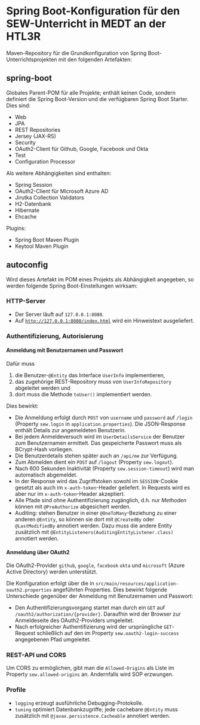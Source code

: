# Spring Boot-Konfiguration für den SEW-Unterricht in MEDT an der HTL3R
Maven-Repository für die Grundkonfiguration von Spring Boot-Unterrichtsprojekten
mit den folgenden Artefakten:

## spring-boot
Globales Parent-POM für alle Projekte; enthält keinen Code, sondern definiert die Spring Boot-Version
und die verfügbaren Spring Boot Starter. Dies sind:
+ Web
+ JPA
+ REST Repositories
+ Jersey (JAX-RS)
+ Security
+ OAuth2-Client für Github, Google, Facebook und Okta
+ Test
+ Configuration Processor

Als weitere Abhängigkeiten sind enthalten:
+ Spring Session
+ OAuth2-Client für Microsoft Azure AD
+ Jirutka Collection Validators
+ H2-Datenbank
+ Hibernate
+ Ehcache

Plugins:
+ Spring Boot Maven Plugin
+ Keytool Maven Plugin

## autoconfig
Wird dieses Artefakt im POM eines Projekts als Abhängigkeit angegeben, so werden 
folgende Spring Boot-Einstellungen wirksam:

### HTTP-Server
+ Der Server läuft auf <code>127.0.0.1:8080</code>.
+ Auf <code>http://127.0.0.1:8080/index.html</code> wird ein Hinweistext ausgeliefert.

### Authentifizierung, Autorisierung

#### Anmeldung mit Benutzernamen und Passwort
Dafür muss
1. die Benutzer-<code>@Entity</code> das Interface <code>UserInfo</code> implementieren,
1. das zugehörige REST-Repository muss von <code>UserInfoRepository</code> abgeleitet
werden und
1. dort muss die Methode <code>toUser()</code> implementiert werden.

Dies bewirkt:
+ Die Anmeldung erfolgt durch <code>POST</code> von <code>username</code> und
<code>password</code> auf <code>/login</code>
(Property <code>sew.login</code> in <code>application.properties</code>).
Die JSON-Response enthält Details zur angemeldeten Benutzerin.
+ Bei jedem Anmeldeversuch wird im <code>UserDetailsService</code> der Benutzer zum Benutzernamen ermittelt.
Das gespeicherte Passwort muss als BCrypt-Hash vorliegen.
+ Die Benutzerdetails stehen später auch an <code>/api/me</code> zur Verfügung.
+ Zum Abmelden dient ein <code>POST</code> auf <code>/logout</code> (Property <code>sew.logout</code>).
+ Nach 600 Sekunden Inaktivität (Property <code>sew.session-timeout</code>) wird man automatisch abgemeldet.
+ In der Response wird das Zugriffstoken sowohl im <code>SESSION</code>-Cookie gesetzt als auch im
<code>x-auth-token</code>-Header geliefert. In Requests wird es aber nur im <code>x-auth-token</code>-Header
akzeptiert.
+ Alle Pfade sind ohne Authentifizierung zugänglich, d.h. nur <i>Methoden</i> 
können mit <code>@PreAuthorize</code> abgesichert werden.
+ Auditing: stehen Benutzer in einer <code>@OneToMany</code>-Beziehung 
zu einer anderen <code>@Entity</code>, so können sie dort mit <code>@CreatedBy</code> 
oder <code>@LastModifiedBy</code> annotiert werden. 
Dazu muss die andere Entity zusätzlich mit 
<code>@EntityListeners(AuditingEntityListener.class)</code> annotiert werden.

#### Anmeldung über OAuth2
Die OAuth2-Provider <code>github</code>, <code>google</code>, <code>facebook</code>
<code>okta</code> und <code>microsoft</code> (Azure Active Directory) werden unterstützt.

Die Konfiguration erfolgt über die in <code>src/main/resources/application-oauth2.properties</code>
angeführten Properties. Dies bewirkt folgende Unterschiede gegenüber der Anmeldung
mit Benutzernamen und Passwort:
+ Den Authentifizierungsvorgang startet man durch ein <code>GET</code> auf 
<code>/oauth2/authorization/{provider}</code>. Daraufhin wird der Browser zur Anmeldeseite
des OAuth2-Providers umgeleitet.
+ Nach erfolgreicher Authentifizierung wird der ursprüngliche <code>GET</code>-Request schließlich
auf den im Property <code>sew.oauth2-login-success</code> angegebenen Pfad umgeleitet.

### REST-API und CORS
Um CORS zu ermöglichen, gibt man die <code>Allowed-Origins</code> als Liste im Property 
<code>sew.allowed-origins</code> an. Andernfalls wird SOP erzwungen. 

### Profile
+ <code>logging</code> erzeugt ausführliche Debugging-Protokolle.
+ <code>tuning</code> optimiert Datenbankzugriffe; jede cachebare <code>@Entity</code> 
muss zusätzlich mit <code>@javax.persistence.Cacheable</code> annotiert werden.

